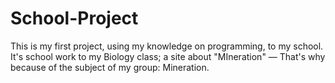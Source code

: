 # School-Project
This is my first project, using my knowledge on programming, to my school. It's school work to my Biology class; a site about "MIneration" — That's why because of the subject of my group: Mineration.
